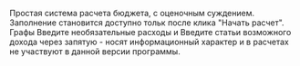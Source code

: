 Простая система расчета бюджета, с оценочным суждением. Заполнение становится доступно тольк после клика "Начать расчет". Графы Введите необязательные расходы и Введите статьи возможного дохода через запятую - носят информационный характер и в расчетах не участвуют в данной версии программы.
